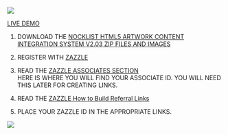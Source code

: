![](http://thenocklist.com/html5/poly/images/templatemo_logo2.jpg)

[LIVE DEMO](http://thenocklist.com/artwork/)

1. DOWNLOAD THE [NOCKLIST HTML5 ARTWORK CONTENT INTEGRATION SYSTEM V2.03 ZIP FILES AND IMAGES](https://github.com/NOCKLIST/artwk203)

2. REGISTER WITH [ZAZZLE](http://www.zazzle.com/)

3. READ THE [ZAZZLE ASSOCIATES SECTION](http://www.zazzle.com/my/associate/associate)  
HERE IS WHERE YOU WILL FIND YOUR ASSOCIATE ID.  YOU WILL NEED THIS LATER FOR CREATING LINKS.

4. READ THE [ZAZZLE How to Build Referral Links](http://www.zazzle.com/sell/affiliates/referrallinks)

5. PLACE YOUR ZAZZLE ID IN THE APPROPRIATE LINKS.  


![](http://thenocklist.com/artwork/images/img_1.jpg)


